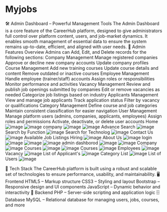 # Myjobs
🛠️ Admin Dashboard – Powerful Management Tools
The Admin Dashboard is a core feature of the CareerHub platform, designed to give administrators full control over platform content, users, and job-market dynamics. It enables smooth management of essential data to ensure the system remains up-to-date, efficient, and aligned with user needs.
🔧 Admin Features Overview
Admins can Add, Edit, and Delete records for the following sections:
Company Management
Manage registered companies
Approve or decline new company accounts
Update company profiles
Course Management
Add new training courses
Update course details and content
Remove outdated or inactive courses
Employee Management
Handle employee (trainer/staff) accounts
Assign roles or responsibilities
Monitor performance and activities
Vacancy Management
Review and publish job openings submitted by companies
Edit or remove vacancies as needed
Categorize job listings based on industry
Applicants Management
View and manage job applicants
Track application status
Filter by vacancy or qualifications
Category Management
Define course and job categories
Maintain consistent classification for easier navigation
User Management
Manage platform users (admins, companies, applicants, employees)
Assign roles and permissions
Activate, deactivate, or delete user accounts
Home
![image](https://github.com/user-attachments/assets/0ee722d6-efc1-4b20-9836-8ec3a7ea8237)
![image](https://github.com/user-attachments/assets/fa08dc80-32d4-44e4-91cc-903a83097c2d)
company
![image](https://github.com/user-attachments/assets/c4d764ec-77e9-45f4-a22f-24c4d07546d2)
![image](https://github.com/user-attachments/assets/1e7ffb6e-271a-4cf3-b89e-5b85264275f8)
Advance Search
![image](https://github.com/user-attachments/assets/6e62c0d5-ece7-4db0-b148-8ed909ca8e26)
Search by Function
![image](https://github.com/user-attachments/assets/47b7665a-cc9a-49f8-ad84-b680723c425a)
Search for Technolog
![image](https://github.com/user-attachments/assets/7a20cd96-abf9-4b16-90ad-07143b715fc0)
Contact Us
![image](https://github.com/user-attachments/assets/c32f2abe-1323-46b6-a741-a90a67f09496)
Available Job Listings
Hiring
![image](https://github.com/user-attachments/assets/8c78cb6b-9ef3-44f8-a40c-e645d7f28b1f)
About Us
![image](https://github.com/user-attachments/assets/6a163688-f4b8-482b-bbb5-06c9e2126114)
login
![image](https://github.com/user-attachments/assets/6b9618c7-b358-42fa-9bfb-1267177a8959)
![image](https://github.com/user-attachments/assets/1064e2fa-9171-4ea8-8ba7-b52758113c3c)
![image](https://github.com/user-attachments/assets/e2280fad-c8d2-43b1-89ca-d1f116e68204)
admin dashborod
![image](https://github.com/user-attachments/assets/494b528e-5a00-447f-9f64-3d4b581c34cf)
![image](https://github.com/user-attachments/assets/d90f49bf-be02-4ce5-9f48-74dbcb299720)
Company
![image](https://github.com/user-attachments/assets/45d581e9-a118-4bc0-b79c-c6ffd851b41d)
Courses
![image](https://github.com/user-attachments/assets/ca5acb82-a0d2-47f2-98b5-a7d93e549ec2)
![image](https://github.com/user-attachments/assets/474cbade-34a5-457f-9738-f5a254ee3f4a)
Courses
![image](https://github.com/user-attachments/assets/cfdc41ea-0a4c-40a6-b27c-9cd5ae2ba002)
Employees
![image](https://github.com/user-attachments/assets/ec20c731-93f5-4bdf-8028-0529256ed99e)
Vacancy
![image](https://github.com/user-attachments/assets/38fda722-756c-4c27-ba11-eb5fae189894)
List of Applicant's
![image](https://github.com/user-attachments/assets/26e38b42-d450-404b-8300-3fef66f77b98)
Category List
![image](https://github.com/user-attachments/assets/7303dc93-32a3-472c-9b59-51aad58280b7)
List of Users 
![image](https://github.com/user-attachments/assets/5756869a-ff53-4dd3-b2f5-67972c59d97f)

🧰 Tech Stack
The CareerHub platform is built using a robust and scalable set of technologies to ensure performance, usability, and maintainability.
🖥️ Frontend
HTML5 – Markup structure
CSS3 – Styling and layout
Bootstrap – Responsive design and UI components
JavaScript – Dynamic behavior and interactivity
🔧 Backend
PHP – Server-side scripting and application logic
🗄️ Database
MySQL – Relational database for managing users, jobs, courses, and more
